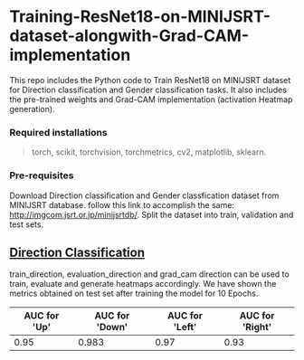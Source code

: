 # Training-ResNet18-on-MINIJSRT-dataset-alongwith-Grad-CAM-implementation
This repo includes the Python code to Train ResNet18 on MINIJSRT dataset for Direction classification and Gender classification tasks. It also includes the pre-trained weights and Grad-CAM implementation (activation Heatmap generation).

### **Required installations**

> torch, 
> scikit, 
> torchvision, 
> torchmetrics, 
> cv2, 
> matplotlib, 
> sklearn.

### **Pre-requisites**

Download Direction classification and Gender classfication dataset from MINIJSRT database. follow this link to accomplish the same: http://imgcom.jsrt.or.jp/minijsrtdb/. Split the dataset into train, validation and test sets. 

## <u>**Direction Classification**</u>

train_direction, evaluation_direction and grad_cam direction can be used to train, evaluate and generate heatmaps accordingly. We have shown the metrics obtained on test set after training the model for 10 Epochs.

AUC for 'Up' | AUC for 'Down' | AUC for 'Left' | AUC for 'Right' 
--- | --- | --- | --- 
0.95 | 0.983 | 0.97 | 0.93 

